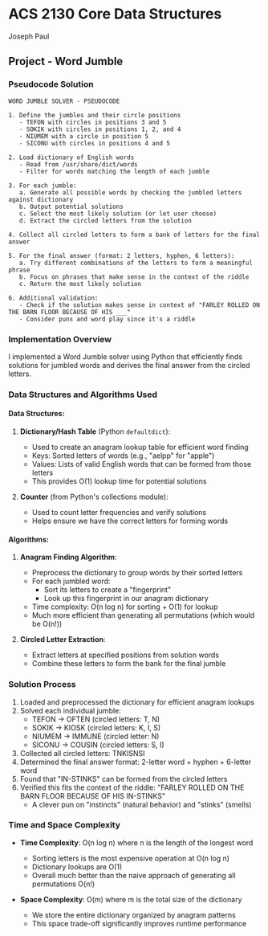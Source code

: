 # ACS 2130 Core Data Structures
Joseph Paul

## Project - Word Jumble

### Pseudocode Solution

```
WORD JUMBLE SOLVER - PSEUDOCODE

1. Define the jumbles and their circle positions
   - TEFON with circles in positions 3 and 5
   - SOKIK with circles in positions 1, 2, and 4
   - NIUMEM with a circle in position 5
   - SICONU with circles in positions 4 and 5

2. Load dictionary of English words
   - Read from /usr/share/dict/words
   - Filter for words matching the length of each jumble

3. For each jumble:
   a. Generate all possible words by checking the jumbled letters against dictionary
   b. Output potential solutions
   c. Select the most likely solution (or let user choose)
   d. Extract the circled letters from the solution

4. Collect all circled letters to form a bank of letters for the final answer

5. For the final answer (format: 2 letters, hyphen, 6 letters):
   a. Try different combinations of the letters to form a meaningful phrase
   b. Focus on phrases that make sense in the context of the riddle
   c. Return the most likely solution

6. Additional validation:
   - Check if the solution makes sense in context of "FARLEY ROLLED ON THE BARN FLOOR BECAUSE OF HIS ___"
   - Consider puns and word play since it's a riddle
```

### Implementation Overview

I implemented a Word Jumble solver using Python that efficiently finds solutions for jumbled words and derives the final answer from the circled letters.

### Data Structures and Algorithms Used

#### Data Structures:

1. **Dictionary/Hash Table** (Python `defaultdict`):
   - Used to create an anagram lookup table for efficient word finding
   - Keys: Sorted letters of words (e.g., "aelpp" for "apple")
   - Values: Lists of valid English words that can be formed from those letters
   - This provides O(1) lookup time for potential solutions

2. **Counter** (from Python's collections module):
   - Used to count letter frequencies and verify solutions
   - Helps ensure we have the correct letters for forming words

#### Algorithms:

1. **Anagram Finding Algorithm**:
   - Preprocess the dictionary to group words by their sorted letters
   - For each jumbled word:
     - Sort its letters to create a "fingerprint"
     - Look up this fingerprint in our anagram dictionary
   - Time complexity: O(n log n) for sorting + O(1) for lookup
   - Much more efficient than generating all permutations (which would be O(n!))

2. **Circled Letter Extraction**:
   - Extract letters at specified positions from solution words
   - Combine these letters to form the bank for the final jumble

### Solution Process

1. Loaded and preprocessed the dictionary for efficient anagram lookups
2. Solved each individual jumble:
   - TEFON → OFTEN (circled letters: T, N)
   - SOKIK → KIOSK (circled letters: K, I, S)
   - NIUMEM → IMMUNE (circled letter: N)
   - SICONU → COUSIN (circled letters: S, I)
3. Collected all circled letters: TNKISNSI
4. Determined the final answer format: 2-letter word + hyphen + 6-letter word
5. Found that "IN-STINKS" can be formed from the circled letters
6. Verified this fits the context of the riddle: "FARLEY ROLLED ON THE BARN FLOOR BECAUSE OF HIS IN-STINKS"
   - A clever pun on "instincts" (natural behavior) and "stinks" (smells)

### Time and Space Complexity

- **Time Complexity**: O(n log n) where n is the length of the longest word
  - Sorting letters is the most expensive operation at O(n log n)
  - Dictionary lookups are O(1)
  - Overall much better than the naive approach of generating all permutations O(n!)

- **Space Complexity**: O(m) where m is the total size of the dictionary
  - We store the entire dictionary organized by anagram patterns
  - This space trade-off significantly improves runtime performance